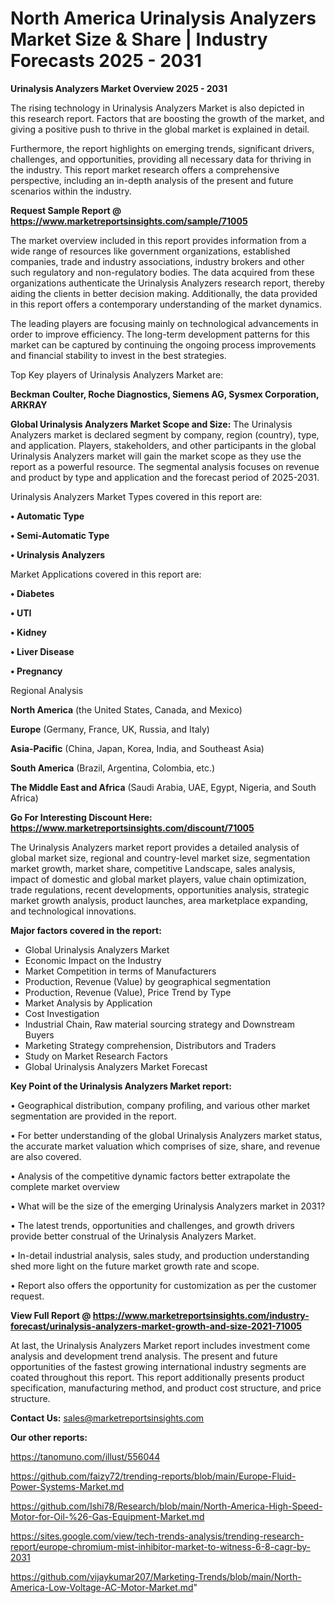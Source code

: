 # North America Urinalysis Analyzers Market Size & Share | Industry Forecasts 2025 - 2031

<Strong> Urinalysis Analyzers Market Overview 2025 - 2031</strong>

The rising technology in Urinalysis Analyzers Market is also depicted in this research report. Factors that are boosting the growth of the market, and giving a positive push to thrive in the global market is explained in detail.

Furthermore, the report highlights on emerging trends, significant drivers, challenges, and opportunities, providing all necessary data for thriving in the industry. This report market research offers a comprehensive perspective, including an in-depth analysis of the present and future scenarios within the industry.

<strong>Request Sample Report @ <a href=https://www.marketreportsinsights.com/sample/71005>https://www.marketreportsinsights.com/sample/71005</a></strong>

The market overview included in this report provides information from a wide range of resources like government organizations, established companies, trade and industry associations, industry brokers and other such regulatory and non-regulatory bodies. The data acquired from these organizations authenticate the Urinalysis Analyzers research report, thereby aiding the clients in better decision making. Additionally, the data provided in this report offers a contemporary understanding of the market dynamics.

The leading players are focusing mainly on technological advancements in order to improve efficiency. The long-term development patterns for this market can be captured by continuing the ongoing process improvements and financial stability to invest in the best strategies.

Top Key players of Urinalysis Analyzers Market are:

<strong>Beckman Coulter, Roche Diagnostics, Siemens AG, Sysmex Corporation, ARKRAY</strong>

<strong><b>Global Urinalysis Analyzers Market Scope and Size:</b></strong>
The Urinalysis Analyzers market is declared segment by company, region (country), type, and application. Players, stakeholders, and other participants in the global Urinalysis Analyzers market will gain the market scope as they use the report as a powerful resource. The segmental analysis focuses on revenue and product by type and application and the forecast period of 2025-2031.

Urinalysis Analyzers Market Types covered in this report are:

<strong>• Automatic Type

• Semi-Automatic Type

• Urinalysis Analyzers</strong>

Market Applications covered in this report are:

<strong>• Diabetes

• UTI

• Kidney

• Liver Disease

• Pregnancy</strong> 

Regional Analysis

<strong>North America</strong> (the United States, Canada, and Mexico)

<strong>Europe</strong> (Germany, France, UK, Russia, and Italy)

<strong>Asia-Pacific</strong> (China, Japan, Korea, India, and Southeast Asia)

<strong>South America</strong> (Brazil, Argentina, Colombia, etc.)

<strong>The Middle East and Africa</strong> (Saudi Arabia, UAE, Egypt, Nigeria, and South Africa)

<strong>Go For Interesting Discount Here: <a href=https://www.marketreportsinsights.com/discount/71005>https://www.marketreportsinsights.com/discount/71005</a></strong>

The Urinalysis Analyzers market report provides a detailed analysis of global market size, regional and country-level market size, segmentation market growth, market share, competitive Landscape, sales analysis, impact of domestic and global market players, value chain optimization, trade regulations, recent developments, opportunities analysis, strategic market growth analysis, product launches, area marketplace expanding, and technological innovations.

<strong><b>Major factors covered in the report:</b></strong>
<ul>
  <li>Global Urinalysis Analyzers Market </li>
  <li>Economic Impact on the Industry</li>
  <li>Market Competition in terms of Manufacturers</li>
  <li>Production, Revenue (Value) by geographical segmentation</li>
  <li>Production, Revenue (Value), Price Trend by Type</li>
  <li>Market Analysis by Application</li>
  <li>Cost Investigation</li>
  <li>Industrial Chain, Raw material sourcing strategy and Downstream Buyers</li>
  <li>Marketing Strategy comprehension, Distributors and Traders</li>
  <li>Study on Market Research Factors</li>
  <li>Global Urinalysis Analyzers Market Forecast</li>
</ul>

<strong><b>Key Point of the Urinalysis Analyzers Market report:</b></strong>

• Geographical distribution, company profiling, and various other market segmentation are provided in the report.

• For better understanding of the global Urinalysis Analyzers market status, the accurate market valuation which comprises of size, share, and revenue are also covered.

• Analysis of the competitive dynamic factors better extrapolate the complete market overview

• What will be the size of the emerging Urinalysis Analyzers market in 2031?

• The latest trends, opportunities and challenges, and growth drivers provide better construal of the Urinalysis Analyzers Market.

• In-detail industrial analysis, sales study, and production understanding shed more light on the future market growth rate and scope.

• Report also offers the opportunity for customization as per the customer request.

<strong><b>View Full Report @ <a href=https://www.marketreportsinsights.com/industry-forecast/urinalysis-analyzers-market-growth-and-size-2021-71005>https://www.marketreportsinsights.com/industry-forecast/urinalysis-analyzers-market-growth-and-size-2021-71005</a></b></strong>


At last, the Urinalysis Analyzers Market report includes investment come analysis and development trend analysis. The present and future opportunities of the fastest growing international industry segments are coated throughout this report. This report additionally presents product specification, manufacturing method, and product cost structure, and price structure.

<strong>Contact Us:</strong>
sales@marketreportsinsights.com

<strong>Our other reports:</strong>

<a href=https://tanomuno.com/illust/556044>https://tanomuno.com/illust/556044</a>

<a href=https://github.com/faizy72/trending-reports/blob/main/Europe-Fluid-Power-Systems-Market.md>https://github.com/faizy72/trending-reports/blob/main/Europe-Fluid-Power-Systems-Market.md</a>

<a href=https://github.com/Ishi78/Research/blob/main/North-America-High-Speed-Motor-for-Oil-%26-Gas-Equipment-Market.md>https://github.com/Ishi78/Research/blob/main/North-America-High-Speed-Motor-for-Oil-%26-Gas-Equipment-Market.md</a>

<a href=https://sites.google.com/view/tech-trends-analysis/trending-research-report/europe-chromium-mist-inhibitor-market-to-witness-6-8-cagr-by-2031>https://sites.google.com/view/tech-trends-analysis/trending-research-report/europe-chromium-mist-inhibitor-market-to-witness-6-8-cagr-by-2031</a>

<a href=https://github.com/vijaykumar207/Marketing-Trends/blob/main/North-America-Low-Voltage-AC-Motor-Market.md>https://github.com/vijaykumar207/Marketing-Trends/blob/main/North-America-Low-Voltage-AC-Motor-Market.md</a>"
